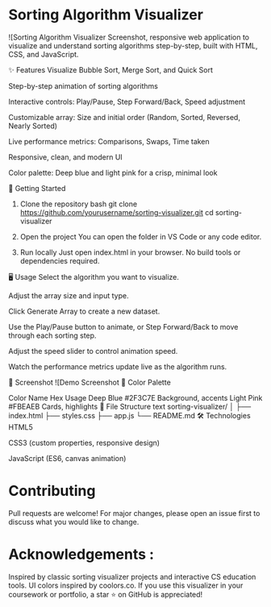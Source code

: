 # Sorting Algorithm Visualizer
![Sorting Algorithm Visualizer Screenshot, responsive web application to visualize and understand sorting algorithms step-by-step, built with HTML, CSS, and JavaScript.

✨ Features
Visualize Bubble Sort, Merge Sort, and Quick Sort

Step-by-step animation of sorting algorithms

Interactive controls: Play/Pause, Step Forward/Back, Speed adjustment

Customizable array: Size and initial order (Random, Sorted, Reversed, Nearly Sorted)

Live performance metrics: Comparisons, Swaps, Time taken

Responsive, clean, and modern UI

Color palette: Deep blue and light pink for a crisp, minimal look

🚀 Getting Started
1. Clone the repository
bash
git clone https://github.com/yourusername/sorting-visualizer.git
cd sorting-visualizer
2. Open the project
You can open the folder in VS Code or any code editor.

3. Run locally
Just open index.html in your browser.
No build tools or dependencies required.

🖥️ Usage
Select the algorithm you want to visualize.

Adjust the array size and input type.

Click Generate Array to create a new dataset.

Use the Play/Pause button to animate, or Step Forward/Back to move through each sorting step.

Adjust the speed slider to control animation speed.

Watch the performance metrics update live as the algorithm runs.

📸 Screenshot
![Demo Screenshot 🎨 Color Palette

Color Name	Hex	Usage
Deep Blue	#2F3C7E	Background, accents
Light Pink	#FBEAEB	Cards, highlights
📂 File Structure
text
sorting-visualizer/
│
├── index.html
├── styles.css
├── app.js
└── README.md
🛠️ Technologies
HTML5

CSS3 (custom properties, responsive design)

JavaScript (ES6, canvas animation)

# Contributing
Pull requests are welcome!
For major changes, please open an issue first to discuss what you would like to change.

# Acknowledgements : 
Inspired by classic sorting visualizer projects and interactive CS education tools.
UI colors inspired by coolors.co.
If you use this visualizer in your coursework or portfolio, a star ⭐️ on GitHub is appreciated!
